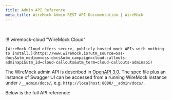 ```yaml
---
title: Admin API Reference
meta_title: WireMock Admin REST API Documentation | WireMock
---
```



<br>

!!! wiremock-cloud "WireMock Cloud"

    [WireMock Cloud offers secure, publicly hosted mock APIs with nothing to install.](https://www.wiremock.io?utm_source=oss-docs&utm_medium=oss-docs&utm_campaign=cloud-callouts-adminapi&utm_id=cloud-callouts&utm_term=cloud-callouts-adminapi)

The WireMock admin API is described in [OpenAPI 3.0](https://github.com/OAI/OpenAPI-Specification/blob/master/versions/3.0.0.md). The spec file plus an instance of Swagger UI can be accessed from a running WireMock instance under `/__admin/docs/`, e.g. `http://localhost:8080/__admin/docs/`.

Below is the full API reference:




<redoc spec-url="../wiremock-admin-api.json"></redoc>
<script src="https://cdn.redoc.ly/redoc/latest/bundles/redoc.standalone.js"> </script>

<style>
 .md-sidebar.md-sidebar--secondary{
    display: none;
  }
</style>